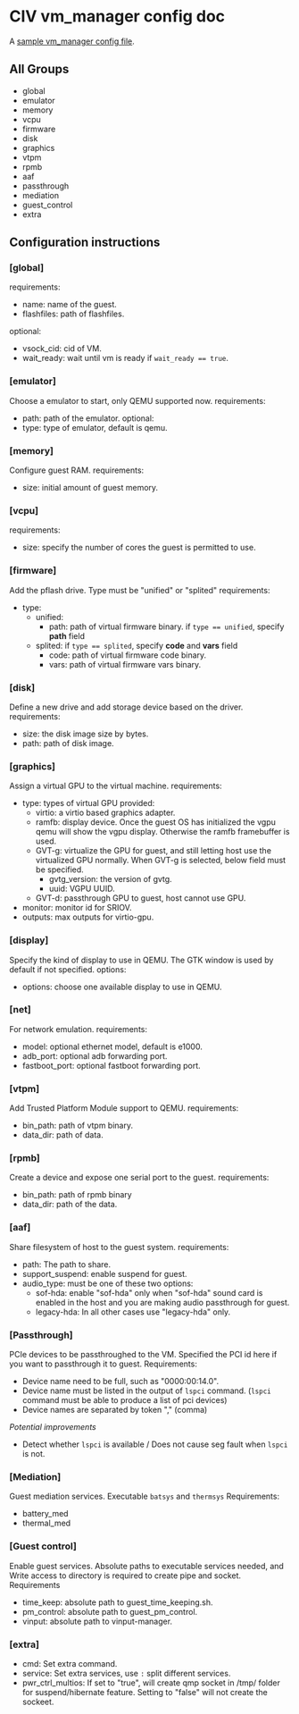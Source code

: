 # CIV vm_manager config doc

A [sample vm_manager config file](../sample/civ-1.ini).

## All Groups

* global
* emulator
* memory
* vcpu
* firmware
* disk
* graphics
* vtpm
* rpmb
* aaf
* passthrough
* mediation
* guest_control
* extra

## Configuration instructions


### [global]

requirements:
- name: name of the guest.
- flashfiles: path of flashfiles.

optional:
- vsock_cid: cid of VM.
- wait_ready: wait until vm is ready if `wait_ready == true`.


### [emulator]

Choose a emulator to start, only QEMU supported now.
requirements:
- path: path of the emulator.
optional:
- type: type of emulator, default is qemu.  


### [memory]

Configure guest RAM.
requirements:
- size: initial amount of guest memory.


### [vcpu]

requirements:
- size: specify the number of cores the guest is permitted to use.


### [firmware]

Add the pflash drive. Type must be "unified" or "splited"
requirements:
- type:
    * unified: 
        * path: path of virtual firmware binary. if `type == unified`, specify **path** field
    * splited: if `type == splited`, specify **code** and **vars** field
        * code: path of virtual firmware code binary. 
        * vars: path of virtual firmware vars binary.


### [disk]

Define a new drive and add storage device based on the driver.
requirements:
- size: the disk image size by bytes.
- path: path of disk image.


### [graphics]

Assign a virtual GPU to the virtual machine.
requirements:
- type: types of virtual GPU provided:
    -  virtio: a virtio based graphics adapter.
    -  ramfb: display device. Once the guest OS has initialized the vgpu qemu will show the vgpu display. Otherwise the ramfb framebuffer is used. 
    -  GVT-g: virtualize the GPU for guest, and still letting host use the virtualized GPU normally. When GVT-g is selected, below field must be specified.
       -  gvtg_version: the version of gvtg. 
       -  uuid: VGPU UUID.
    -  GVT-d: passthrough GPU to guest, host cannot use GPU.
- monitor: monitor id for SRIOV. 
- outputs: max outputs for virtio-gpu. 


### [display]

Specify the kind of display to use in QEMU. The GTK window is used by default if not specified.
options:
- options: choose one available display to use in QEMU.


### [net]

For network emulation.
requirements:
- model: optional ethernet model, default is e1000.
- adb_port: optional adb forwarding port.
- fastboot_port: optional fastboot forwarding port. 


### [vtpm]

Add Trusted Platform Module support to QEMU.
requirements:
- bin_path: path of vtpm binary.
- data_dir: path of data.


### [rpmb]

Create a device and expose one serial port to the guest.
requirements:
- bin_path: path of rpmb binary
- data_dir: path of the data.


### [aaf]

Share filesystem of host to the guest system.
requirements:
- path: The path to share.
- support_suspend: enable suspend for guest. 
- audio_type:  must be one of these two options:
  - sof-hda: enable "sof-hda" only when "sof-hda" sound card is enabled in the host and you are making audio passthrough for guest. 
  - legacy-hda: In all other cases use "legacy-hda" only.


### [Passthrough]

PCIe devices to be passthroughed to the VM. Specified the PCI id here if you want to passthrough it to guest.
Requirements: 
- Device name need to be full, such as "0000:00:14.0". 
- Device name must be listed in the output of `lspci` command. (`lspci` command must be able to produce a list of pci devices)
- Device names are separated by token "," (comma)

*Potential improvements*
- Detect whether `lspci` is available / Does not cause seg fault when `lspci` is not. 


### [Mediation]

Guest mediation services. Executable `batsys` and `thermsys`
Requirements:
- battery_med
- thermal_med


### [Guest control]

Enable guest services. Absolute paths to executable services needed, and Write access to directory is required to create pipe and socket.
Requirements
- time_keep: absolute path to guest_time_keeping.sh.
- pm_control: absolute path to guest_pm_control.
- vinput: absolute path to vinput-manager.


### [extra]
- cmd: Set extra command.
- service: Set extra services, use `:` split different services.
- pwr_ctrl_multios: If set to "true", will create qmp socket in /tmp/ folder for suspend/hibernate feature. Setting to "false" will not create the sockeet.
